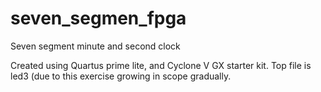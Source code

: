 # seven_segmen_fpga
Seven segment minute and second clock

Created using Quartus prime lite, and Cyclone V GX starter kit.
Top file is led3 (due to this exercise growing in scope gradually.
